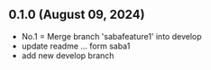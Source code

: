 ## 0.1.0 (August 09, 2024)
  - No.1 = Merge branch 'sabafeature1' into develop
  - update readme ... form saba1
  - add new develop branch


